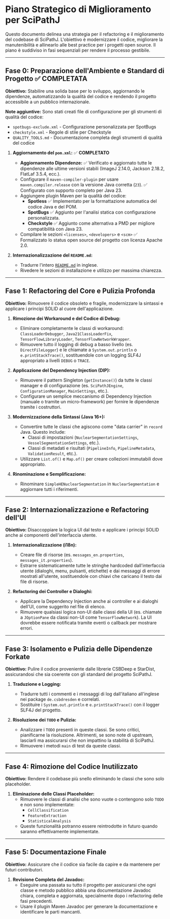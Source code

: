 # Piano Strategico di Miglioramento per SciPathJ

Questo documento delinea una strategia per il refactoring e il miglioramento del codebase di SciPathJ. L'obiettivo è modernizzare il codice, migliorare la manutenibilità e allinearlo alle best practice per i progetti open source. Il piano è suddiviso in fasi sequenziali per rendere il processo gestibile.

---

## Fase 0: Preparazione dell'Ambiente e Standard di Progetto ✅ **COMPLETATA**

**Obiettivo:** Stabilire una solida base per lo sviluppo, aggiornando le dipendenze, automatizzando la qualità del codice e rendendo il progetto accessibile a un pubblico internazionale.

**Note aggiuntive:** Sono stati creati file di configurazione per gli strumenti di qualità del codice:
- `spotbugs-exclude.xml` - Configurazione personalizzata per SpotBugs
- `checkstyle.xml` - Regole di stile per Checkstyle
- `QUALITY_TOOLS.md` - Documentazione completa degli strumenti di qualità del codice

1.  **Aggiornamento del `pom.xml`:** ✅ **COMPLETATO**
    *   **Aggiornamento Dipendenze:** ✅ Verificato e aggiornato tutte le dipendenze alle ultime versioni stabili (ImageJ 2.14.0, Jackson 2.18.2, FlatLaf 3.5.4, ecc.).
    *   Configurare il `maven-compiler-plugin` per usare `maven.compiler.release` con la versione Java corretta (`23`). ✅ Configurato con supporto completo per Java 23.
    *   Aggiungere plugin Maven per la qualità del codice:
        *   **Spotless** ✅ Implementato per la formattazione automatica del codice Java e del POM.
        *   **SpotBugs** ✅ Aggiunto per l'analisi statica con configurazione personalizzata.
        *   **Checkstyle** ✅ Aggiunto come alternativa a PMD per migliore compatibilità con Java 23.
    *   Compilare le sezioni `<licenses>`, `<developers>` e `<scm>` ✅ Formalizzato lo status open source del progetto con licenza Apache 2.0.

2.  **Internazionalizzazione del `README.md`:**
    *   Tradurre l'intero [`README.md`](README.md) in inglese.
    *   Rivedere le sezioni di installazione e utilizzo per massima chiarezza.

---

## Fase 1: Refactoring del Core e Pulizia Profonda

**Obiettivo:** Rimuovere il codice obsoleto e fragile, modernizzare la sintassi e applicare i principi SOLID al cuore dell'applicazione.

1.  **Rimozione dei Workaround e del Codice di Debug:**
    *   Eliminare completamente le classi di workaround: `ClassLoaderDebugger`, `Java21ClassLoaderFix`, `TensorFlowLibraryLoader`, `TensorFlowNetworkWrapper`.
    *   Rimuovere tutto il logging di debug a basso livello (es. `DirectFileLogger`) e le chiamate a `System.out.println` o `e.printStackTrace()`, sostituendole con un logging SLF4J appropriato a livelli `DEBUG` o `TRACE`.

2.  **Applicazione del Dependency Injection (DIP):**
    *   Rimuovere il pattern Singleton (`getInstance()`) da tutte le classi manager e di configurazione (es. `SciPathJEngine`, `ConfigurationManager`, `MainSettings`, etc.).
    *   Configurare un semplice meccanismo di Dependency Injection (manuale o tramite un micro-framework) per fornire le dipendenze tramite i costruttori.

3.  **Modernizzazione della Sintassi (Java 16+):**
    *   Convertire tutte le classi che agiscono come "data carrier" in `record` Java. Questo include:
        *   Classi di impostazioni (`NuclearSegmentationSettings`, `VesselSegmentationSettings`, etc.).
        *   Classi di metadati e risultati (`PipelineInfo`, `PipelineMetadata`, `ValidationResult`, etc.).
    *   Utilizzare `List.of()` e `Map.of()` per creare collezioni immutabili dove appropriato.

4.  **Rinominazione e Semplificazione:**
    *   Rinominare `SimpleHENuclearSegmentation` in `NuclearSegmentation` e aggiornare tutti i riferimenti.

---

## Fase 2: Internazionalizzazione e Refactoring dell'UI

**Obiettivo:** Disaccoppiare la logica UI dal testo e applicare i principi SOLID anche ai componenti dell'interfaccia utente.

1.  **Internazionalizzazione (i18n):**
    *   Creare file di risorse (es. `messages_en.properties`, `messages_it.properties`).
    *   Estrarre sistematicamente tutte le stringhe hardcoded dall'interfaccia utente (dialoghi, menu, pulsanti, etichette) e dai messaggi di errore mostrati all'utente, sostituendole con chiavi che caricano il testo dai file di risorse.

2.  **Refactoring dei Controller e Dialoghi:**
    *   Applicare la Dependency Injection anche ai controller e ai dialoghi dell'UI, come suggerito nel file di elenco.
    *   Rimuovere qualsiasi logica non-UI dalle classi della UI (es. chiamate a `JOptionPane` da classi non-UI come `TensorFlowNetwork`). La UI dovrebbe essere notificata tramite eventi o callback per mostrare errori.

---

## Fase 3: Isolamento e Pulizia delle Dipendenze Forkate

**Obiettivo:** Pulire il codice proveniente dalle librerie CSBDeep e StarDist, assicurandosi che sia coerente con gli standard del progetto SciPathJ.

1.  **Traduzione e Logging:**
    *   Tradurre tutti i commenti e i messaggi di log dall'italiano all'inglese nei package `de.csbdresden` e correlati.
    *   Sostituire i `System.out.println` e `e.printStackTrace()` con il logger SLF4J del progetto.

2.  **Risoluzione dei `TODO` e Pulizia:**
    *   Analizzare i `TODO` presenti in queste classi. Se sono critici, pianificarne la risoluzione. Altrimenti, se sono note di upstream, lasciarli ma assicurarsi che non impattino la stabilità di SciPathJ.
    *   Rimuovere i metodi `main` di test da queste classi.

---

## Fase 4: Rimozione del Codice Inutilizzato

**Obiettivo:** Rendere il codebase più snello eliminando le classi che sono solo placeholder.

1.  **Eliminazione delle Classi Placeholder:**
    *   Rimuovere le classi di analisi che sono vuote o contengono solo `TODO` e non sono implementate:
        *   `CellClassification`
        *   `FeatureExtraction`
        *   `StatisticalAnalysis`
    *   Queste funzionalità potranno essere reintrodotte in futuro quando saranno effettivamente implementate.

---

## Fase 5: Documentazione Finale

**Obiettivo:** Assicurare che il codice sia facile da capire e da mantenere per futuri contributori.

1.  **Revisione Completa del Javadoc:**
    *   Eseguire una passata su tutto il progetto per assicurarsi che ogni classe e metodo pubblico abbia una documentazione Javadoc chiara, completa e aggiornata, specialmente dopo i refactoring delle fasi precedenti.
    *   Usare il plugin Maven Javadoc per generare la documentazione e identificare le parti mancanti.
